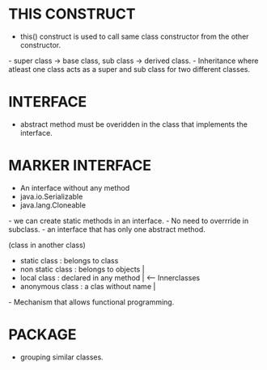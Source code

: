 # THIS CONSTRUCT
- this() construct is used to call same class constructor from the other constructor.

<Multilevel-Inheritance>
- super class -> base class, sub class -> derived class.
- Inheritance where atleast one class acts as a super and sub class for two different classes.

# INTERFACE
- abstract method must be overidden in the class that implements the interface.

# MARKER INTERFACE
- An interface without any method
- java.io.Serializable
- java.lang.Cloneable

<STATIC-METHOD-INTERFACE>
 - we can create static methods in an interface.

<DEFAULT-METHOD-IN-INTERFACE>
 - No need to overrride in subclass.

<FUNCTIONAL-INTERFACE>
 - an interface that has only one abstract method.

<Nested-classes> (class in another class)
 - static class : belongs to class
 - non static class : belongs to objects  |
 - local class : declared in any method   |  <-- Innerclasses 
 - anonymous class : a clas without name  | 

<LAMBDA-EXPRESSION>
 - Mechanism that allows functional programming.

# PACKAGE
- grouping similar classes.





 
